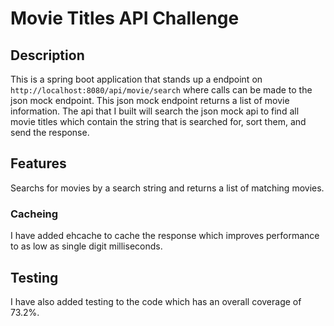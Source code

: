 # Movie Titles API Challenge

## Description

This is a spring boot application that stands up a endpoint on `http://localhost:8080/api/movie/search` where calls can be made to the json mock endpoint.  This json mock endpoint returns a list of movie information.  The api that I built will search the json mock api to find all movie titles which contain the string that is searched for, sort them, and send the response.

## Features
Searchs for movies by a search string and returns a list of matching movies.

### Cacheing
I have added ehcache to cache the response which improves performance to as low as single digit milliseconds.

## Testing
I have also added testing to the code which has an overall coverage of 73.2%.
